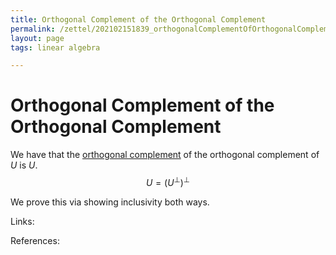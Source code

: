 ```yaml
---
title: Orthogonal Complement of the Orthogonal Complement
permalink: /zettel/202102151839_orthogonalComplementOfOrthogonalComplement
layout: page
tags: linear algebra

---
```

# Orthogonal Complement of the Orthogonal Complement

We have that the [orthogonal complement](202102151112_orthogonalComplementDefinition) of the orthogonal complement of $U$ is $U$.
$$
U = ( U^{\bot} )^{\bot}
$$

We prove this via showing inclusivity both ways.

Links: 

References: 

